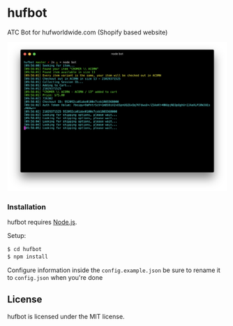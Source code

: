 # hufbot
ATC Bot for hufworldwide.com (Shopify based website)

![term](media/sc.png)

### Installation

hufbot requires [Node.js](http://nodejs.org/).

Setup:

```sh
$ cd hufbot
$ npm install
```

Configure information inside the `config.example.json` be sure to rename it to `config.json` when you're done

License
----

hufbot is licensed under the MIT license.
